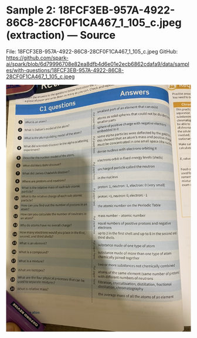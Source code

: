 # Sample 2: 18FCF3EB-957A-4922-86C8-28CF0F1CA467_1_105_c.jpeg (extraction) — Source

File: 18FCF3EB-957A-4922-86C8-28CF0F1CA467_1_105_c.jpeg
GitHub: https://github.com/spark-ai/spark/blob/6d79996708e82ea8dfb4d6e01e2ecb6862cdafa9/data/samples/with-questions/18FCF3EB-957A-4922-86C8-28CF0F1CA467_1_105_c.jpeg

<img src="../../../../data/samples/with-questions/18FCF3EB-957A-4922-86C8-28CF0F1CA467_1_105_c.jpeg" alt="18FCF3EB-957A-4922-86C8-28CF0F1CA467_1_105_c.jpeg" width="1024">

